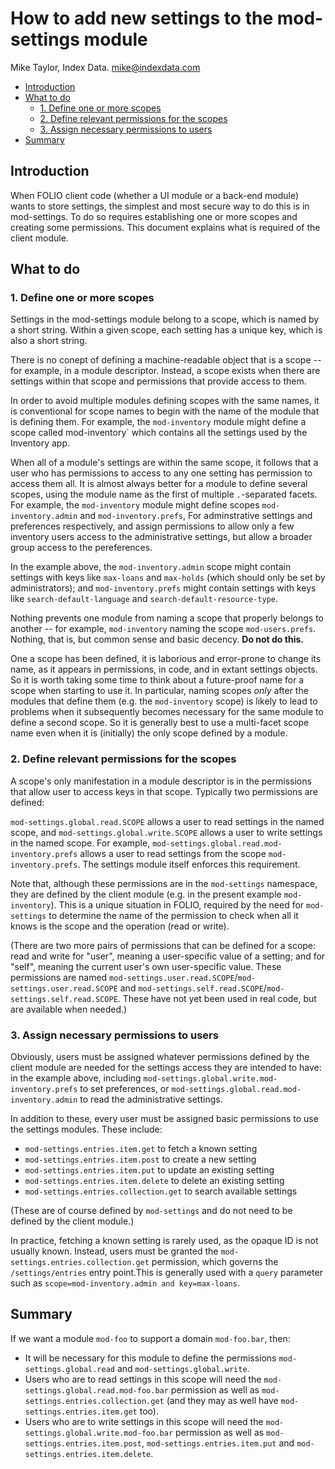 # How to add new settings to the mod-settings module

Mike Taylor, Index Data. mike@indexdata.com


<!-- md2toc -l 2 HOWTO.md -->
* [Introduction](#introduction)
* [What to do](#what-to-do)
    * [1. Define one or more scopes](#1-define-one-or-more-scopes)
    * [2. Define relevant permissions for the scopes](#2-define-relevant-permissions-for-the-scopes)
    * [3. Assign necessary permissions to users](#3-assign-necessary-permissions-to-users)
* [Summary](#summary)



## Introduction

When FOLIO client code (whether a UI module or a back-end module) wants to store settings, the simplest and most secure way to do this is in mod-settings. To do so requires establishing one or more scopes and creating some permissions. This document explains what is required of the client module.



## What to do


### 1. Define one or more scopes

Settings in the mod-settings module belong to a scope, which is named by a short string. Within a given scope, each setting has a unique key, which is also a short string.

There is no conept of defining a machine-readable object that is a scope -- for example, in a module descriptor. Instead, a scope exists when there are settings within that scope and permissions that provide access to them.

In order to avoid multiple modules defining scopes with the same names, it is conventional for scope names to begin with the name of the module that is defining them. For example, the `mod-inventory` module might define a scope called mod-inventory` which contains all the settings used by the Inventory app.

When all of a module's settings are within the same scope, it follows that a user who has permissions to access to any one setting has permission to access them all. It is almost always better for a module to define several scopes, using the module name as the first of multiple `.`-separated facets. For example, the `mod-inventory` module might define scopes `mod-inventory.admin` and `mod-inventory.prefs`, For adminstrative settings and preferences respectively, and assign permissions to allow only a few inventory users access to the administrative settings, but allow a broader group access to the pereferences.

In the example above, the `mod-inventory.admin` scope might contain settings with keys like `max-loans` and `max-holds` (which should only be set by administrators); and `mod-inventory.prefs` might contain settings with keys like `search-default-language` and `search-default-resource-type`.

Nothing prevents one module from naming a scope that properly belongs to another -- for example, `mod-inventory` naming the scope `mod-users.prefs`. Nothing, that is, but common sense and basic decency. **Do not do this.**

One a scope has been defined, it is laborious and error-prone to change its name, as it appears in permissions, in code, and in extant settings objects. So it is worth taking some time to think about a future-proof name for a scope when starting to use it. In particular, naming scopes _only_ after the modules that define them (e.g. the `mod-inventory` scope) is likely to lead to problems when it subsequently becomes necessary for the same module to define a second  scope. So it is generally best to use a multi-facet scope name even when it is (initially) the only scope defined by a module.


### 2. Define relevant permissions for the scopes

A scope's only manifestation in a module descriptor is in the permissions that allow user to access keys in that scope. Typically two permissions are defined: 

`mod-settings.global.read.SCOPE` allows a user to read settings in the named scope, and `mod-settings.global.write.SCOPE` allows a user to write settings in the named scope. For example, `mod-settings.global.read.mod-inventory.prefs` allows a user to read settings from the scope `mod-inventory.prefs`. The settings module itself enforces this requirement.

Note that, although these permissions are in the `mod-settings` namespace, they are defined by the client module (e.g. in the present example `mod-inventory`). This is a unique situation in FOLIO, required by the need for `mod-settings` to determine the name of the permission to check when all it knows is the scope and the operation (read or write).

(There are two more pairs of permissions that can be defined for a scope: read and write for "user", meaning a user-specific value of a setting; and for "self", meaning the current user's own user-specific value. These permissions are named `mod-settings.user.read.SCOPE`/`mod-settings.user.read.SCOPE` and `mod-settings.self.read.SCOPE`/`mod-settings.self.read.SCOPE`. These have not yet been used in real code, but are available when needed.)


### 3. Assign necessary permissions to users

Obviously, users must be assigned whatever permissions defined by the client module are needed for the settings access they are intended to have: in the example above, including `mod-settings.global.write.mod-inventory.prefs` to set preferences, or `mod-settings.global.read.mod-inventory.admin` to read the administrative settings.

In addition to these, every user must be assigned basic permissions to use the settings modules. These include:

* `mod-settings.entries.item.get` to fetch a known setting
* `mod-settings.entries.item.post` to create a new setting
* `mod-settings.entries.item.put` to update an existing setting
* `mod-settings.entries.item.delete` to delete an existing setting
* `mod-settings.entries.collection.get` to search available settings

(These are of course defined by `mod-settings` and do not need to be defined by the client module.)

In practice, fetching a known setting is rarely used, as the opaque ID is not usually known. Instead, users must be granted the `mod-settings.entries.collection.get` permission, which governs the `/settings/entries` entry point.This is generally used with a `query` parameter such as `scope=mod-inventory.admin and key=max-loans`.


## Summary

If we want a module `mod-foo` to support a domain `mod-foo.bar`, then:

* It will be necessary for this module to define the permissions `mod-settings.global.read` and `mod-settings.global.write`.
* Users who are to read settings in this scope will need the `mod-settings.global.read.mod-foo.bar` permission as well as `mod-settings.entries.collection.get` (and they may as well have `mod-settings.entries.item.get` too).
* Users who are to write settings in this scope will need the `mod-settings.global.write.mod-foo.bar` permission as well as `mod-settings.entries.item.post`, `mod-settings.entries.item.put` and `mod-settings.entries.item.delete`.


